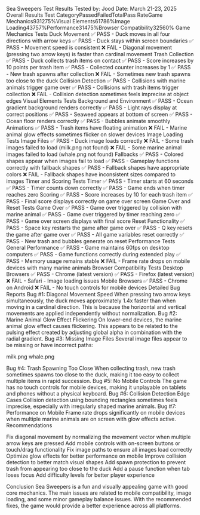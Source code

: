 Sea Sweepers Test Results
Tested by: Jood
Date: March 21-23, 2025
Overall Results
Test CategoryPassedFailedTotalPass RateGame Mechanics931275%Visual Elements61786%Image Loading43757%Performance31475%Browser Compatibility32560%
Game Mechanics Tests
Duck Movement
✅ PASS - Duck moves in all four directions with arrow keys
✅ PASS - Duck stays within screen boundaries
✅ PASS - Movement speed is consistent
❌ FAIL - Diagonal movement (pressing two arrow keys) is faster than cardinal movement
Trash Collection
✅ PASS - Duck collects trash items on contact
✅ PASS - Score increases by 10 points per trash item
✅ PASS - Collected counter increases by 1
✅ PASS - New trash spawns after collection
❌ FAIL - Sometimes new trash spawns too close to the duck
Collision Detection
✅ PASS - Collisions with marine animals trigger game over
✅ PASS - Collisions with trash items trigger collection
❌ FAIL - Collision detection sometimes feels imprecise at object edges
Visual Elements Tests
Background and Environment
✅ PASS - Ocean gradient background renders correctly
✅ PASS - Light rays display at correct positions
✅ PASS - Seaweed appears at bottom of screen
✅ PASS - Ocean floor renders correctly
✅ PASS - Bubbles animate smoothly
Animations
✅ PASS - Trash items have floating animation
❌ FAIL - Marine animal glow effects sometimes flicker on slower devices
Image Loading Tests
Image Files
✅ PASS - Duck image loads correctly
❌ FAIL - Some trash images failed to load (milk.png not found)
❌ FAIL - Some marine animal images failed to load (whale.png not found)
Fallbacks
✅ PASS - Colored shapes appear when images fail to load
✅ PASS - Gameplay functions correctly with fallback shapes
✅ PASS - Fallback shapes have appropriate colors
❌ FAIL - Fallback shapes have inconsistent sizes compared to images
Timer and Scoring Tests
Timer
✅ PASS - Timer starts at 60 seconds
✅ PASS - Timer counts down correctly
✅ PASS - Game ends when timer reaches zero
Scoring
✅ PASS - Score increases by 10 for each trash item
✅ PASS - Final score displays correctly on game over screen
Game Over and Reset Tests
Game Over
✅ PASS - Game over triggered by collision with marine animal
✅ PASS - Game over triggered by timer reaching zero
✅ PASS - Game over screen displays with final score
Reset Functionality
✅ PASS - Space key restarts the game after game over
✅ PASS - Q key resets the game after game over
✅ PASS - All game variables reset correctly
✅ PASS - New trash and bubbles generate on reset
Performance Tests
General Performance
✅ PASS - Game maintains 60fps on desktop computers
✅ PASS - Game functions correctly during extended play
✅ PASS - Memory usage remains stable
❌ FAIL - Frame rate drops on mobile devices with many marine animals
Browser Compatibility Tests
Desktop Browsers
✅ PASS - Chrome (latest version)
✅ PASS - Firefox (latest version)
❌ FAIL - Safari - Image loading issues
Mobile Browsers
✅ PASS - Chrome on Android
❌ FAIL - No touch controls for mobile devices
Detailed Bug Reports
Bug #1: Diagonal Movement Speed
When pressing two arrow keys simultaneously, the duck moves approximately 1.4x faster than when moving in a cardinal direction. This is because the horizontal and vertical movements are applied independently without normalization.
Bug #2: Marine Animal Glow Effect Flickering
On lower-end devices, the marine animal glow effect causes flickering. This appears to be related to the pulsing effect created by adjusting global alpha in combination with the radial gradient.
Bug #3: Missing Image Files
Several image files appear to be missing or have incorrect paths:

milk.png
whale.png

Bug #4: Trash Spawning Too Close
When collecting trash, new trash sometimes spawns too close to the duck, making it too easy to collect multiple items in rapid succession.
Bug #5: No Mobile Controls
The game has no touch controls for mobile devices, making it unplayable on tablets and phones without a physical keyboard.
Bug #6: Collision Detection Edge Cases
Collision detection using bounding rectangles sometimes feels imprecise, especially with irregularly shaped marine animals.
Bug #7: Performance on Mobile
Frame rate drops significantly on mobile devices when multiple marine animals are on screen with glow effects active.
Recommendations

Fix diagonal movement by normalizing the movement vector when multiple arrow keys are pressed
Add mobile controls with on-screen buttons or touch/drag functionality
Fix image paths to ensure all images load correctly
Optimize glow effects for better performance on mobile
Improve collision detection to better match visual shapes
Add spawn protection to prevent trash from appearing too close to the duck
Add a pause function when tab loses focus
Add difficulty levels for better player experience

Conclusion
Sea Sweepers is a fun and visually appealing game with good core mechanics. The main issues are related to mobile compatibility, image loading, and some minor gameplay balance issues. With the recommended fixes, the game would provide a better experience across all platforms.